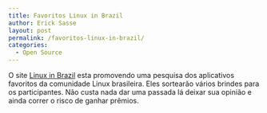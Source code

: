 ```yaml
---
title: Favoritos Linux in Brazil
author: Erick Sasse
layout: post
permalink: /favoritos-linux-in-brazil/
categories:
  - Open Source
---
```

O site [Linux in Brazil][1] esta promovendo uma pesquisa dos aplicativos favoritos da comunidade Linux brasileira. Eles sortear&atilde;o v&aacute;rios brindes para os participantes. N&atilde;o custa nada dar uma passada l&aacute; deixar sua opini&atilde;o e ainda correr o risco de ganhar pr&ecirc;mios.

 [1]: http://brlinux.linuxsecurity.com.br/favoritos/